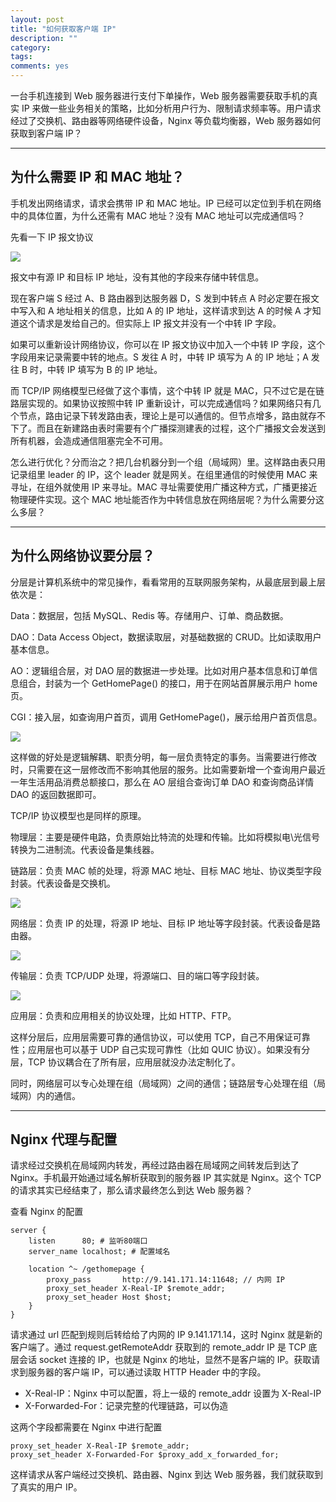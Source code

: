 ```yaml
---
layout: post
title: "如何获取客户端 IP"
description: ""
category: 
tags:
comments: yes
---
```


一台手机连接到 Web 服务器进行支付下单操作，Web 服务器需要获取手机的真实 IP 来做一些业务相关的策略，比如分析用户行为、限制请求频率等。用户请求经过了交换机、路由器等网络硬件设备，Nginx 等负载均衡器，Web 服务器如何获取到客户端 IP？

----

## 为什么需要 IP 和 MAC 地址？

手机发出网络请求，请求会携带 IP 和 MAC 地址。IP 已经可以定位到手机在网络中的具体位置，为什么还需有 MAC 地址？没有 MAC 地址可以完成通信吗？

先看一下 IP 报文协议

![](https://tva1.sinaimg.cn/large/008i3skNgy1grmnoicbfjj31200eoafb.jpg)

报文中有源 IP 和目标 IP 地址，没有其他的字段来存储中转信息。

现在客户端 S 经过 A、B 路由器到达服务器 D，S 发到中转点 A 时必定要在报文中写入和 A 地址相关的信息，比如 A 的 IP 地址，这样请求到达 A 的时候 A 才知道这个请求是发给自己的。但实际上 IP 报文并没有一个中转 IP 字段。

如果可以重新设计网络协议，你可以在 IP 报文协议中加入一个中转 IP 字段，这个字段用来记录需要中转的地点。S 发往 A 时，中转 IP 填写为 A 的 IP 地址；A 发往 B 时，中转 IP 填写为 B 的 IP 地址。

而 TCP/IP 网络模型已经做了这个事情，这个中转 IP 就是 MAC，只不过它是在链路层实现的。如果协议按照中转 IP 重新设计，可以完成通信吗？如果网络只有几个节点，路由记录下转发路由表，理论上是可以通信的。但节点增多，路由就存不下了。而且在新建路由表时需要有个广播探测建表的过程，这个广播报文会发送到所有机器，会造成通信阻塞完全不可用。

怎么进行优化？分而治之？把几台机器分到一个组（局域网）里。这样路由表只用记录组里 leader 的 IP，这个 leader 就是网关。在组里通信的时候使用 MAC 来寻址，在组外就使用 IP 来寻址。MAC 寻址需要使用广播这种方式，广播更接近物理硬件实现。这个 MAC 地址能否作为中转信息放在网络层呢？为什么需要分这么多层？

----

## 为什么网络协议要分层？

分层是计算机系统中的常见操作，看看常用的互联网服务架构，从最底层到最上层依次是：

Data：数据层，包括 MySQL、Redis 等。存储用户、订单、商品数据。

DAO：Data Access Object，数据读取层，对基础数据的 CRUD。比如读取用户基本信息。

AO：逻辑组合层，对 DAO 层的数据进一步处理。比如对用户基本信息和订单信息组合，封装为一个 GetHomePage() 的接口，用于在网站首屏展示用户 home 页。

CGI：接入层，如查询用户首页，调用 GetHomePage()，展示给用户首页信息。

![](https://tva1.sinaimg.cn/large/008i3skNgy1grl2wekxkpj316m0r2199.jpg)

这样做的好处是逻辑解耦、职责分明，每一层负责特定的事务。当需要进行修改时，只需要在这一层修改而不影响其他层的服务。比如需要新增一个查询用户最近一年生活用品消费总额接口，那么在 AO 层组合查询订单 DAO 和查询商品详情 DAO 的返回数据即可。

TCP/IP 协议模型也是同样的原理。

物理层：主要是硬件电路，负责原始比特流的处理和传输。比如将模拟电\光信号转换为二进制流。代表设备是集线器。

链路层：负责 MAC 帧的处理，将源 MAC 地址、目标 MAC 地址、协议类型字段封装。代表设备是交换机。

![](https://tva1.sinaimg.cn/large/008i3skNgy1grm9nyk0xrj31gw072dhz.jpg)

网络层：负责 IP 的处理，将源 IP 地址、目标 IP 地址等字段封装。代表设备是路由器。

![](https://tva1.sinaimg.cn/large/008i3skNgy1grm9t7pbkpj31gk0h6jvf.jpg)

传输层：负责 TCP/UDP 处理，将源端口、目的端口等字段封装。

![](https://tva1.sinaimg.cn/large/008i3skNgy1grm9yq7wjwj31gq0o0dln.jpg)

应用层：负责和应用相关的协议处理，比如 HTTP、FTP。

这样分层后，应用层需要可靠的通信协议，可以使用 TCP，自己不用保证可靠性；应用层也可以基于 UDP 自己实现可靠性（比如 QUIC 协议）。如果没有分层，TCP 协议耦合在了所有层，应用层就没办法定制化了。

同时，网络层可以专心处理在组（局域网）之间的通信；链路层专心处理在组（局域网）内的通信。

----

## Nginx 代理与配置

请求经过交换机在局域网内转发，再经过路由器在局域网之间转发后到达了 Nginx。手机最开始通过域名解析获取到的服务器 IP 其实就是 Nginx。这个 TCP 的请求其实已经结束了，那么请求最终怎么到达 Web 服务器？

查看 Nginx 的配置

```
server {
    listen      80; # 监听80端口
    server_name localhost; # 配置域名

    location ^~ /gethomepage {
        proxy_pass       http://9.141.171.14:11648; // 内网 IP
        proxy_set_header X-Real-IP $remote_addr;
        proxy_set_header Host $host;
    }
}
```

请求通过 url 匹配到规则后转给给了内网的 IP 9.141.171.14，这时 Nginx 就是新的客户端了。通过 request.getRemoteAddr 获取到的 remote_addr IP 是 TCP 底层会话 socket 连接的 IP，也就是 Nginx 的地址，显然不是客户端的 IP。获取请求到服务器的客户端 IP，可以通过读取 HTTP Header 中的字段。

+ X-Real-IP：Nginx 中可以配置，将上一级的 remote_addr 设置为 X-Real-IP
+ X-Forwarded-For：记录完整的代理链路，可以伪造

这两个字段都需要在 Nginx 中进行配置

```
proxy_set_header X-Real-IP $remote_addr;
proxy_set_header X-Forwarded-For $proxy_add_x_forwarded_for;
```

这样请求从客户端经过交换机、路由器、Nginx 到达 Web 服务器，我们就获取到了真实的用户 IP。